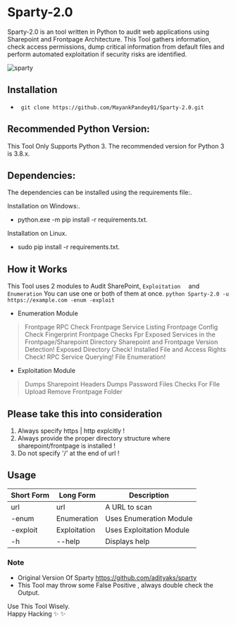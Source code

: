 # Sparty-2.0

Sparty-2.0 is an  tool written in Python to audit web applications using Sharepoint and Frontpage Architecture. This Tool gathers information, check access permissions, dump critical information from default files and perform automated exploitation if security risks are identified. 

![sparty](https://user-images.githubusercontent.com/29165227/119223005-c09a2680-bb14-11eb-86b8-b8eaf5c7e62e.PNG)



## Installation
- ` git clone https://github.com/MayankPandey01/Sparty-2.0.git`

## Recommended Python Version:
This Tool Only Supports Python 3.
The recommended version for Python 3 is 3.8.x.

## Dependencies:

The dependencies can be installed using the requirements file:.

Installation on Windows:.
- python.exe -m pip install -r requirements.txt.

Installation on Linux.
- sudo pip install -r requirements.txt.

## How it Works
This Tool uses 2 modules to Audit  SharePoint, `Exploitation  ` and `Enumeration`
You can use one or both of them at once. `python Sparty-2.0 -u https://example.com -enum -exploit `

- Enumeration Module
> Frontpage RPC Check
> Frontpage Service Listing
>Frontpage Config Check
>Fingerprint Frontpage
>Checks Fpr Exposed Services in the Frontpage/Sharepoint  Directory
>Sharepoint and Frontpage Version Detection!
>Exposed Directory Check!
>Installed File and Access Rights Check!
> RPC Service Querying!
> File Enumeration!

- Exploitation Module
> Dumps Sharepoint Headers
> Dumps Password Files
> Checks For FIle Upload
> Remove Frontpage Folder


## Please take this into consideration

1. Always specify https | http explcitly !
2. Always provide the proper directory structure where sharepoint/frontpage is installed !
3. Do not specify '/' at the end of url !

## Usage

Short Form    | Long Form     | Description
------------- | ------------- |-------------
url           | url           | A URL to scan 
-enum            | Enumeration| Uses Enumeration Module
-exploit            | Exploitation  | Uses Exploitation Module
-h            | --help        | Displays help 


### Note
- Original Version Of Sparty https://github.com/adityaks/sparty
- This Tool may throw some False Positive , always double check the Output.

Use This Tool Wisely.\
Happy Hacking :sparkles: :sparkles:
